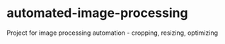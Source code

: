 # automated-image-processing
Project for image processing automation - cropping, resizing, optimizing
